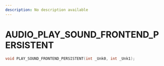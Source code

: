 ```yaml
---
description: No description available 
---
```


# AUDIO\_PLAY_SOUND_FRONTEND_PERSISTENT

```cpp
void PLAY_SOUND_FRONTEND_PERSISTENT(int _Unk0, int _Unk1);
```